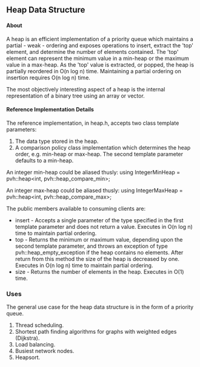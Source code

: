 ## Heap Data Structure
#### About
A heap is an efficient implementation of a priority queue which maintains a partial - weak - ordering and exposes operations to insert, extract the 'top' element, and determine the number of elements contained.  The 'top' element can represent the minimum value in a min-heap or the maximum value in a max-heap.  As the 'top' value is extracted, or popped, the heap is partially reordered in O(n log n) time. Maintaining a partial ordering on insertion requires O(n log n) time.

The most objectively interesting aspect of a heap is the internal representation of a binary tree using an array or vector.


#### Reference Implementation Details
The reference implementation, in heap.h, accepts two class template parameters:
1.  The data type stored in the heap.
2.  A comparison policy class implementation which determines the heap order, e.g. min-heap or max-heap.
The second template parameter defaults to a min-heap.

An integer min-heap could be aliased thusly:
    using IntegerMinHeap = pvh::heap<int, pvh::heap_compare_min>;

An integer max-heap could be aliased thusly:
    using IntegerMaxHeap = pvh::heap<int, pvh::heap_compare_max>;

The public members available to consuming clients are:
*  insert - Accepts a single parameter of the type specified in the first template parameter and does not return a value. Executes in O(n log n) time to maintain partial ordering.
*  top - Returns the minimum or maximum value, depending upon the second template parameter, and throws an exception of type pvh::heap\_empty\_exception if the heap contains no elements.  After return from this method the size of the heap is decreased by one. Executes in O(n log n) time to maintain partial ordering.
*  size - Returns the number of elements in the heap. Executes in O(1) time.

### Uses
The general use case for the heap data structure is in the form of a priority queue.
1.  Thread scheduling.
2.  Shortest path finding algorithms for graphs with weighted edges (Dijkstra).
3.  Load balancing.
4.  Busiest network nodes.
5.  Heapsort.








